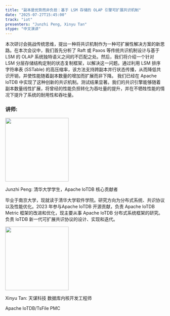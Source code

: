 ```yaml
---
title: "副本是优势而非负担：基于 LSM 存储的 OLAP 引擎可扩展共识机制"
date: "2025-07-27T15:45:00"
track: "iot"
presenters: "Junzhi Peng, Xinyu Tan"
stype: "中文演讲"
---
```


本次研讨会挑战传统思维，提出一种将共识机制作为一种可扩展性解决方案的新思路。在本次会议中，我们首先分析了 Raft 或 Paxos 等传统共识机制设计与基于 LSM 的 OLAP 系统独特语义之间的不匹配之处。然后，我们将介绍一个针对 LSM 分层存储结构定制的状态复制框架，以解决这一问题。通过利用 LSM 排序字符串表 (SSTable) 的高压缩率，该方法支持跨副本并行状态传播，从而降低共识开销，并使性能随着副本数量的增加而扩展而非下降。
我们已经在 Apache IoTDB 中实现了这种创新的共识机制。测试结果显著。我们的共识引擎能够随着副本数量线性扩展，将曾经的性能负担转化为吞吐量的提升，并在不牺牲性能的情况下提升了系统的耐用性和吞吐量。

### 讲师:

<img src="https://sessionize.com/image/248b-400o400o1-9W64pJhLWUPNQhj7zMQ8VX.jpg" width="200" /><br/>

Junzhi Peng: 清华大学学生，Apache IoTDB 核心贡献者

毕业于南京大学，现就读于清华大学软件学院。研究方向为分布式系统、共识协议以及性能优化。2023 年参与Apache IoTDB 开源贡献，负责 Apache IoTDB Metric 框架的改进和优化，现主要从事 Apache IoTDB 分布式系统框架的研究。负责 IoTDB 新一代可扩展共识协议的设计、实现和迭代。

<img src="https://sessionize.com/image/15eb-400o400o1-h2CBUSWJV2Kziqmd5o7Gqu.png" width="200" /><br/>

Xinyu Tan: 天谋科技 数据库内核开发工程师

Apache IoTDB/TsFile PMC